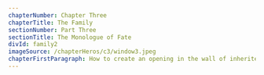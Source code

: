 ```yaml
---
chapterNumber: Chapter Three
chapterTitle: The Family
sectionNumber: Part Three
sectionTitle: The Monologue of Fate
divId: family2
imageSource: /chapterHeros/c3/window3.jpeg
chapterFirstParagraph: How to create an opening in the wall of inherited attitudes and behaviors?
---
```

